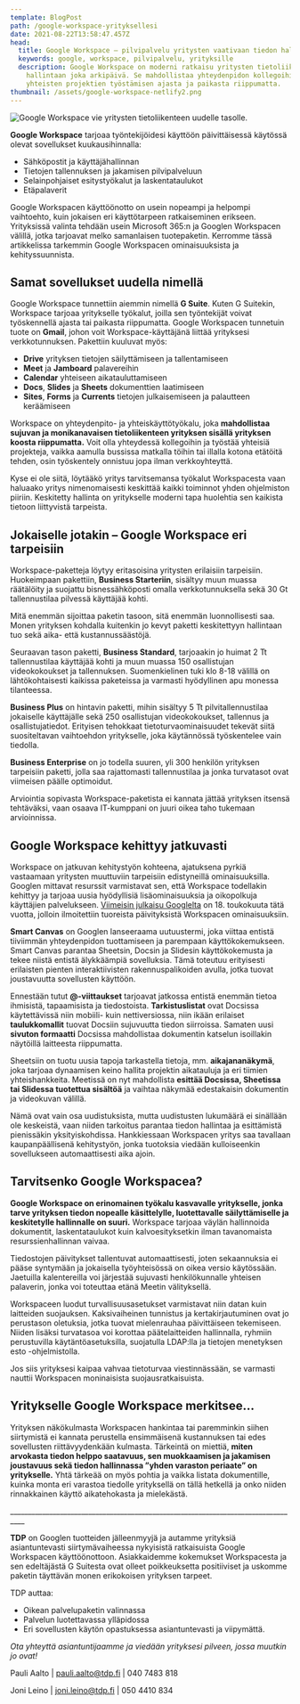 ```yaml
---
template: BlogPost
path: /google-workspace-yrityksellesi
date: 2021-08-22T13:58:47.457Z
head:
  title: Google Workspace – pilvipalvelu yritysten vaativaan tiedon hallintaan
  keywords: google, workspace, pilvipalvelu, yrityksille
  description: Google Workspace on moderni ratkaisu yritysten tietoliikenteen
    hallintaan joka arkipäivä. Se mahdollistaa yhteydenpidon kollegoihin ja
    yhteisten projektien työstämisen ajasta ja paikasta riippumatta.
thumbnail: /assets/google-workspace-netlify2.png
---
```

![Google Workspace vie yritysten tietoliikenteen uudelle tasolle.](/assets/google-workspace-netlify2.png)

**Google Workspace** tarjoaa työntekijöidesi käyttöön päivittäisessä käytössä olevat sovellukset kuukausihinnalla:

* Sähköpostit ja käyttäjähallinnan
* Tietojen tallennuksen ja jakamisen pilvipalveluun
* Selainpohjaiset esitystyökalut ja laskentataulukot
* Etäpalaverit

Google Workspacen käyttöönotto on usein nopeampi ja helpompi vaihtoehto, kuin jokaisen eri käyttötarpeen ratkaiseminen erikseen. Yrityksissä valinta tehdään usein Microsoft 365:n ja Googlen Workspacen välillä, jotka tarjoavat melko samanlaisen tuotepaketin. Kerromme tässä artikkelissa tarkemmin Google Workspacen ominaisuuksista ja kehityssuunnista.

## Samat sovellukset uudella nimellä

Google Workspace tunnettiin aiemmin nimellä **G Suite**. Kuten G Suitekin, Workspace tarjoaa yritykselle työkalut, joilla sen työntekijät voivat työskennellä ajasta tai paikasta riippumatta. Google Workspacen tunnetuin tuote on **Gmail**, johon voit Workspace-käyttäjänä liittää yrityksesi verkkotunnuksen. Pakettiin kuuluvat myös:

* **Drive** yrityksen tietojen säilyttämiseen ja tallentamiseen
* **Meet** ja **Jamboard** palavereihin
* **Calendar** yhteiseen aikatauluttamiseen
* **Docs**, **Slides** ja **Sheets** dokumenttien laatimiseen
* **Sites**, **Forms** ja **Currents** tietojen julkaisemiseen ja palautteen keräämiseen

Workspace on yhteydenpito- ja yhteiskäyttötyökalu, joka **mahdollistaa sujuvan ja monikanavaisen tietoliikenteen yrityksen sisällä yrityksen koosta riippumatta.** Voit olla yhteydessä kollegoihin ja työstää yhteisiä projekteja, vaikka aamulla bussissa matkalla töihin tai illalla kotona etätöitä tehden, osin työskentely onnistuu jopa ilman verkkoyhteyttä.

Kyse ei ole siitä, löytääkö yritys tarvitsemansa työkalut Workspacesta vaan haluaako yritys nimenomaisesti keskittää kaikki toiminnot yhden ohjelmiston piiriin. Keskitetty hallinta on yritykselle moderni tapa huolehtia sen kaikista tietoon liittyvistä tarpeista.

## Jokaiselle jotakin – Google Workspace eri tarpeisiin

Workspace-paketteja löytyy eritasoisina yritysten erilaisiin tarpeisiin. Huokeimpaan pakettiin, **Business Starteriin**, sisältyy muun muassa räätälöity ja suojattu bisnessähköposti omalla verkkotunnuksella sekä 30 Gt tallennustilaa pilvessä käyttäjää kohti.

Mitä enemmän sijoittaa paketin tasoon, sitä enemmän luonnollisesti saa. Monen yrityksen kohdalla kuitenkin jo kevyt paketti keskitettyyn hallintaan tuo sekä aika- että kustannussäästöjä.

Seuraavan tason paketti, **Business Standard**, tarjoaakin jo huimat 2 Tt tallennustilaa käyttäjää kohti ja muun muassa 150 osallistujan videokokoukset ja tallennuksen. Suomenkielinen tuki klo 8-18 välillä on lähtökohtaisesti kaikissa paketeissa ja varmasti hyödyllinen apu monessa tilanteessa.

**Business Plus** on hintavin paketti, mihin sisältyy 5 Tt pilvitallennustilaa jokaiselle käyttäjälle sekä 250 osallistujan videokokoukset, tallennus ja osallistujatiedot. Erityisen tehokkaat tietoturvaominaisuudet tekevät siitä suositeltavan vaihtoehdon yritykselle, joka käytännössä työskentelee vain tiedolla.

**Business Enterprise** on jo todella suuren, yli 300 henkilön yrityksen tarpeisiin paketti, jolla saa rajattomasti tallennustilaa ja jonka turvatasot ovat viimeisen päälle optimoidut.

Arviointia sopivasta Workspace-paketista ei kannata jättää yrityksen itsensä tehtäväksi, vaan osaava IT-kumppani on juuri oikea taho tukemaan arvioinnissa.

## Google Workspace kehittyy jatkuvasti

Workspace on jatkuvan kehitystyön kohteena, ajatuksena pyrkiä vastaamaan yritysten muuttuviin tarpeisiin edistyneillä ominaisuuksilla. Googlen mittavat resurssit varmistavat sen, että Workspace todellakin kehittyy ja tarjoaa uusia hyödyllisiä lisäominaisuuksia ja oikopolkuja käyttäjien palvelukseen. [Viimeisin julkaisu Googlelta](https://cloud.google.com/blog/products/workspace/next-evolution-of-collaboration-for-google-workspace) on 18. toukokuuta tätä vuotta, jolloin ilmoitettiin tuoreista päivityksistä Workspacen ominaisuuksiin.

**Smart Canvas** on Googlen lanseeraama uutuustermi, joka viittaa entistä tiiviimmän yhteydenpidon tuottamiseen ja parempaan käyttökokemukseen. Smart Canvas parantaa Sheetsin, Docsin ja Slidesin käyttökokemusta ja tekee niistä entistä älykkäämpiä sovelluksia. Tämä toteutuu erityisesti erilaisten pienten interaktiivisten rakennuspalikoiden avulla, jotka tuovat joustavuutta sovellusten käyttöön.

Ennestään tutut **@-viittaukset** tarjoavat jatkossa entistä enemmän tietoa ihmisistä, tapaamisista ja tiedostoista. **Tarkistuslistat** ovat Docsissa käytettävissä niin mobiili- kuin nettiversiossa, niin ikään erilaiset **taulukkomallit** tuovat Docsiin sujuvuutta tiedon siirroissa. Samaten uusi **sivuton formaatti** Docsissa mahdollistaa dokumentin katselun isoillakin näytöillä laitteesta riippumatta.

Sheetsiin on tuotu uusia tapoja tarkastella tietoja, mm. **aikajananäkymä**, joka tarjoaa dynaamisen keino hallita projektin aikatauluja ja eri tiimien yhteishankkeita. Meetissä on nyt mahdollista **esittää Docsissa, Sheetissa tai Slidessa tuotettua sisältöä** ja vaihtaa näkymää edestakaisin dokumentin ja videokuvan välillä.

Nämä ovat vain osa uudistuksista, mutta uudistusten lukumäärä ei sinällään ole keskeistä, vaan niiden tarkoitus parantaa tiedon hallintaa ja esittämistä pienissäkin yksityiskohdissa. Hankkiessaan Workspacen yritys saa tavallaan kaupanpäällisenä kehitystyön, jonka tuotoksia viedään kulloiseenkin sovellukseen automaattisesti aika ajoin.

## Tarvitsenko Google Workspacea?

**Google Workspace on erinomainen työkalu kasvavalle yritykselle, jonka tarve yrityksen tiedon nopealle käsittelylle, luotettavalle säilyttämiselle ja keskitetylle hallinnalle on suuri.** Workspace tarjoaa väylän hallinnoida dokumentit, laskentataulukot kuin kalvoesityksetkin ilman tavanomaista resurssienhallinnan vaivaa.

Tiedostojen päivitykset tallentuvat automaattisesti, joten sekaannuksia ei pääse syntymään ja jokaisella työyhteisössä on oikea versio käytössään. Jaetuilla kalentereilla voi järjestää sujuvasti henkilökunnalle yhteisen palaverin, jonka voi toteuttaa etänä Meetin välityksellä.

Workspaceen luodut turvallisuusasetukset varmistavat niin datan kuin laitteiden suojauksen. Kaksivaiheinen tunnistus ja kertakirjautuminen ovat jo perustason oletuksia, jotka tuovat mielenrauhaa päivittäiseen tekemiseen. Niiden lisäksi turvatasoa voi korottaa päätelaitteiden hallinnalla, ryhmiin perustuvilla käytäntöasetuksilla, suojatulla LDAP:lla ja tietojen menetyksen esto -ohjelmistolla.

Jos siis yrityksesi kaipaa vahvaa tietoturvaa viestinnässään, se varmasti nauttii Workspacen moninaisista suojausratkaisuista.

## Yritykselle Google Workspace merkitsee…

Yrityksen näkökulmasta Workspacen hankintaa tai paremminkin siihen siirtymistä ei kannata perustella ensimmäisenä kustannuksen tai edes sovellusten riittävyydenkään kulmasta. Tärkeintä on miettiä, **miten arvokasta tiedon helppo saatavuus, sen muokkaamisen ja jakamisen joustavuus sekä tiedon hallinnassa ”yhden varaston periaate” on yritykselle.** Yhtä tärkeää on myös pohtia ja vaikka listata dokumentille, kuinka monta eri varastoa tiedolle yrityksellä on tällä hetkellä ja onko niiden rinnakkainen käyttö aikatehokasta ja mielekästä.

\_\_\_\_\_\_\_\_\_\_\_\_\_\_\_\_\_\_\_\_\_\_\_\_\_\_\_\_\_\_\_\_\_\_\_\_\_\_\_\_\_\_\_\_\_\_\_\_\_\_\_\_\_\_\_\_\_\_\_\_\_\_\_\_\_\_\_\_\_\_\_\_\_\_\_\_\_\_\_\_\_\_

**TDP** on Googlen tuotteiden jälleenmyyjä ja autamme yrityksiä asiantuntevasti siirtymävaiheessa nykyisistä ratkaisuista Google Workspacen käyttöönottoon. Asiakkaidemme kokemukset Workspacesta ja sen edeltäjästä G Suitesta ovat olleet poikkeuksetta positiiviset ja uskomme paketin täyttävän monen erikokoisen yrityksen tarpeet.

TDP auttaa:

* Oikean palvelupaketin valinnassa
* Palvelun luotettavassa ylläpidossa
* Eri sovellusten käytön opastuksessa asiantuntevasti ja viipymättä.

*Ota yhteyttä asiantuntijaamme ja viedään yrityksesi pilveen, jossa muutkin jo ovat!*

Pauli Aalto | pauli.aalto@tdp.fi | 040 7483 818         

Joni Leino | joni.leino@tdp.fi | 050 4410 834